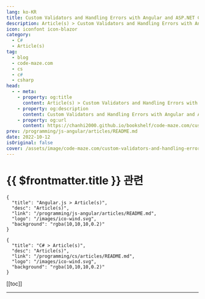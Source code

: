 ```yaml
---
lang: ko-KR
title: Custom Validators and Handling Errors with Angular and ASP.NET Core Identity
description: Article(s) > Custom Validators and Handling Errors with Angular and ASP.NET Core Identity
icon: iconfont icon-blazor
category: 
  - C#
  - Article(s)
tag: 
  - blog
  - code-maze.com
  - cs
  - c#
  - csharp
head:  
  - - meta:
    - property: og:title
      content: Article(s) > Custom Validators and Handling Errors with Angular and ASP.NET Core Identity
    - property: og:description
      content: Custom Validators and Handling Errors with Angular and ASP.NET Core Identity
    - property: og:url
      content: https://chanhi2000.github.io/bookshelf/code-maze.com/custom-validators-and-handling-errors-with-angular-and-asp-net-core-identity.html
prev: /programming/js-angular/articles/README.md
date: 2022-10-12
isOriginal: false
cover: /assets/image/code-maze.com/custom-validators-and-handling-errors-with-angular-and-asp-net-core-identity/banner.png
---
```


# {{ $frontmatter.title }} 관련

```component VPCard
{
  "title": "Angular.js > Article(s)",
  "desc": "Article(s)",
  "link": "/programming/js-angular/articles/README.md",
  "logo": "/images/ico-wind.svg",
  "background": "rgba(10,10,10,0.2)"
}
```

```component VPCard
{
  "title": "C# > Article(s)",
  "desc": "Article(s)",
  "link": "/programming/cs/articles/README.md",
  "logo": "/images/ico-wind.svg",
  "background": "rgba(10,10,10,0.2)"
}
```

[[toc]]

---

<SiteInfo
  name="Custom Validators and Handling Errors with Angular and ASP.NET Core Identity"
  desc="Let's learn how to improve the registration functionality by implementing the Custom Validators for the Confirm Password and handle errors."
  url="https://code-maze.com/custom-validators-and-handling-errors-with-angular-and-asp-net-core-identity/"
  logo="/assets/image/code-maze.com/favicon.png"
  preview="/assets/image/code-maze.com/custom-validators-and-handling-errors-with-angular-and-asp-net-core-identity/banner.png"/>

<!-- TODO: 작성 -->
